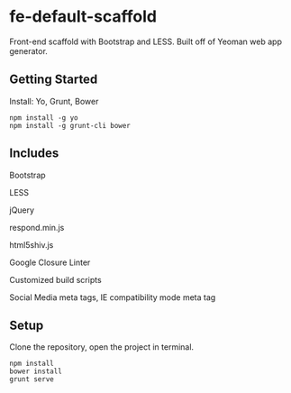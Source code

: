 fe-default-scaffold
===================

Front-end scaffold with Bootstrap and LESS. Built off of Yeoman web app generator.

## Getting Started
Install: Yo, Grunt, Bower

```shell
npm install -g yo
npm install -g grunt-cli bower
```

## Includes
Bootstrap

LESS

jQuery

respond.min.js

html5shiv.js

Google Closure Linter

Customized build scripts

Social Media meta tags, IE compatibility mode meta tag

## Setup

Clone the repository, open the project in terminal.

```shell
npm install
bower install
grunt serve
```






